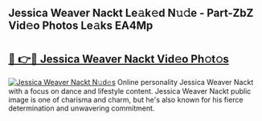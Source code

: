 ## Jessica Weaver Nackt Le𝚊k𝚎d N𝚞𝚍e - Part-ZbZ Vid𝚎o Photos Le𝚊ks EA4Mp

# <h2><a href="http://fb4qi4l.evod.top/?m=Jessica+Weaver+Nackt">🔗 👉🔴 Jessica Weaver Nackt Vid𝚎o Ph𝚘t𝚘s</a></h2>

[![Jessica Weaver Nackt N𝚞d𝚎s](https://i.imgur.com/8V9OHl7.gif)](http://fb4qi4l.evod.top/?m=Jessica+Weaver+Nackt)
Online personality Jessica Weaver Nackt with a focus on dance and lifestyle content. Jessica Weaver Nackt public image is one of charisma and charm, but he's also known for his fierce determination and unwavering commitment. 
